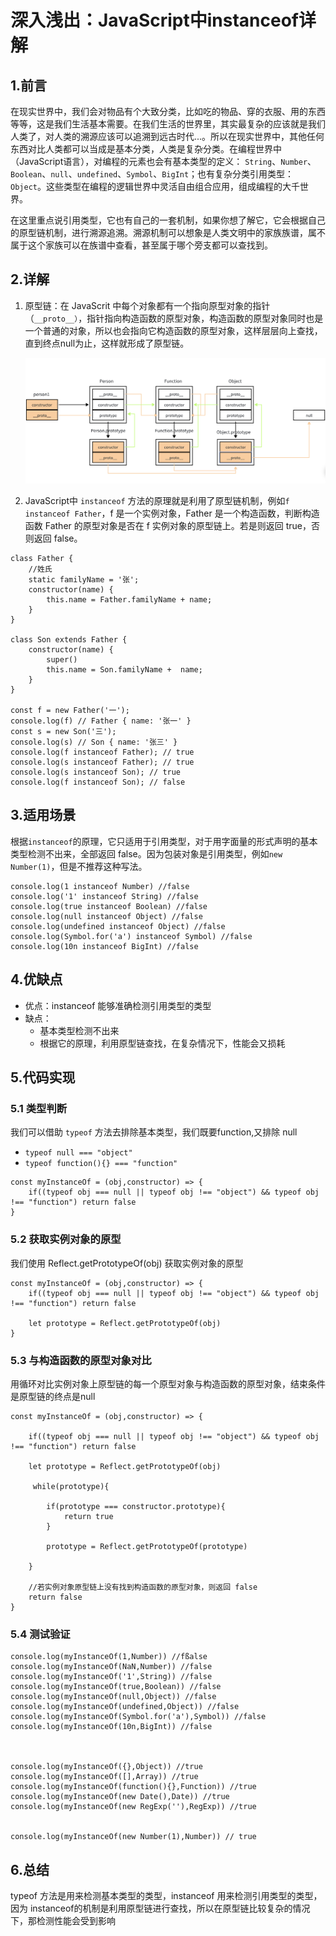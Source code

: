 # 深入浅出：JavaScript中instanceof详解

## 1.前言
在现实世界中，我们会对物品有个大致分类，比如吃的物品、穿的衣服、用的东西等等，这是我们生活基本需要。在我们生活的世界里，其实最复杂的应该就是我们人类了，对人类的溯源应该可以追溯到远古时代...。所以在现实世界中，其他任何东西对比人类都可以当成是基本分类，人类是复杂分类。在编程世界中（JavaScript语言），对编程的元素也会有基本类型的定义： `String`、`Number`、`Boolean`、`null`、`undefined`、`Symbol`、`BigInt`；也有复杂分类引用类型：`Object`。这些类型在编程的逻辑世界中灵活自由组合应用，组成编程的大千世界。

在这里重点说引用类型，它也有自己的一套机制，如果你想了解它，它会根据自己的原型链机制，进行溯源追溯。溯源机制可以想象是人类文明中的家族族谱，属不属于这个家族可以在族谱中查看，甚至属于哪个旁支都可以查找到。

## 2.详解

1. 原型链：在 JavaScrit 中每个对象都有一个指向原型对象的指针（`__proto__）`，指针指向构造函数的原型对象，构造函数的原型对象同时也是一个普通的对象，所以也会指向它构造函数的原型对象，这样层层向上查找，直到终点null为止，这样就形成了原型链。

    ![原型链图片](assets/images/prototype.png)

2. JavaScript中 `instanceof` 方法的原理就是利用了原型链机制，例如`f instanceof Father`，f 是一个实例对象，Father 是一个构造函数，判断构造函数 Father 的原型对象是否在 f 实例对象的原型链上。若是则返回 true，否则返回 false。
```
class Father {
    //姓氏
    static familyName = '张';
    constructor(name) {
        this.name = Father.familyName + name;
    }
}

class Son extends Father {
    constructor(name) {
        super()
        this.name = Son.familyName +  name;
    }
}

const f = new Father('一');
console.log(f) // Father { name: '张一' }
const s = new Son('三');
console.log(s) // Son { name: '张三' }
console.log(f instanceof Father); // true
console.log(s instanceof Father); // true
console.log(s instanceof Son); // true
console.log(f instanceof Son); // false
```

## 3.适用场景
根据`instanceof`的原理，它只适用于引用类型，对于用字面量的形式声明的基本类型检测不出来，全部返回 false。因为包装对象是引用类型，例如`new Number(1)`，但是不推荐这种写法。

```
console.log(1 instanceof Number) //false
console.log('1' instanceof String) //false
console.log(true instanceof Boolean) //false
console.log(null instanceof Object) //false
console.log(undefined instanceof Object) //false
console.log(Symbol.for('a') instanceof Symbol) //false
console.log(10n instanceof BigInt) //false
```
## 4.优缺点
- 优点：instanceof 能够准确检测引用类型的类型
- 缺点：
    - 基本类型检测不出来
    - 根据它的原理，利用原型链查找，在复杂情况下，性能会又损耗


## 5.代码实现

### 5.1 类型判断
我们可以借助 `typeof` 方法去排除基本类型，我们既要function,又排除 null
- `typeof null === "object"`
- `typeof function(){} === "function"`
```
const myInstanceOf = (obj,constructor) => {
    if((typeof obj === null || typeof obj !== "object") && typeof obj !== "function") return false
}
```

### 5.2 获取实例对象的原型
我们使用 Reflect.getPrototypeOf(obj) 获取实例对象的原型
```
const myInstanceOf = (obj,constructor) => {
    if((typeof obj === null || typeof obj !== "object") && typeof obj !== "function") return false

    let prototype = Reflect.getPrototypeOf(obj)
}
```

### 5.3 与构造函数的原型对象对比
用循环对比实例对象上原型链的每一个原型对象与构造函数的原型对象，结束条件是原型链的终点是null
```
const myInstanceOf = (obj,constructor) => {

    if((typeof obj === null || typeof obj !== "object") && typeof obj !== "function") return false

    let prototype = Reflect.getPrototypeOf(obj)

     while(prototype){

        if(prototype === constructor.prototype){
            return true
        }

        prototype = Reflect.getPrototypeOf(prototype)

    }

    //若实例对象原型链上没有找到构造函数的原型对象，则返回 false
    return false
}
```
### 5.4 测试验证
```
console.log(myInstanceOf(1,Number)) //fßalse
console.log(myInstanceOf(NaN,Number)) //false
console.log(myInstanceOf('1',String)) //false
console.log(myInstanceOf(true,Boolean)) //false
console.log(myInstanceOf(null,Object)) //false
console.log(myInstanceOf(undefined,Object)) //false
console.log(myInstanceOf(Symbol.for('a'),Symbol)) //false
console.log(myInstanceOf(10n,BigInt)) //false



console.log(myInstanceOf({},Object)) //true
console.log(myInstanceOf([],Array)) //true
console.log(myInstanceOf(function(){},Function)) //true
console.log(myInstanceOf(new Date(),Date)) //true
console.log(myInstanceOf(new RegExp(''),RegExp)) //true


console.log(myInstanceOf(new Number(1),Number)) // true
```


## 6.总结
 typeof 方法是用来检测基本类型的类型，instanceof 用来检测引用类型的类型，因为 instanceof的机制是利用原型链进行查找，所以在原型链比较复杂的情况下，那检测性能会受到影响

